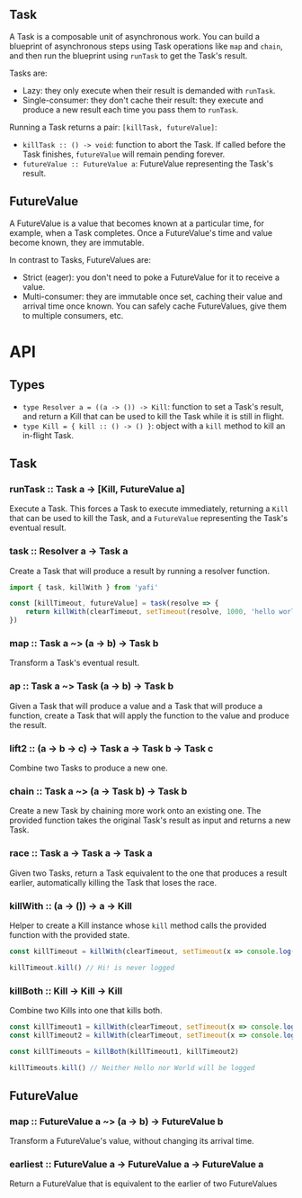 ## Task

A Task is a composable unit of asynchronous work.  You can build a blueprint of asynchronous steps using Task operations like `map` and `chain`, and then run the blueprint using `runTask` to get the Task's result.

Tasks are:

- Lazy: they only execute when their result is demanded with `runTask`.
- Single-consumer: they don't cache their result: they execute and produce a new result each time you pass them to `runTask`.

Running a Task returns a pair: `[killTask, futureValue]`:

- `killTask :: () -> void`: function to abort the Task.  If called before the Task finishes, `futureValue` will remain pending forever.
- `futureValue :: FutureValue a`: FutureValue representing the Task's result.

## FutureValue

A FutureValue is a value that becomes known at a particular time, for example, when a Task completes.  Once a FutureValue's time and value become known, they are immutable.

In contrast to Tasks, FutureValues are:

- Strict (eager): you don't need to poke a FutureValue for it to receive a value.
- Multi-consumer: they are immutable once set, caching their value and arrival time once known.  You can safely cache FutureValues, give them to multiple consumers, etc.

# API

## Types

- `type Resolver a = ((a -> ()) -> Kill`: function to set a Task's result, and return a Kill that can be used to kill the Task while it is still in flight.
- `type Kill = { kill :: () -> () }`: object with a `kill` method to kill an in-flight Task.

## Task

### runTask :: Task a -> [Kill, FutureValue a]

Execute a Task.  This forces a Task to execute immediately, returning a `Kill` that can be used to kill the Task, and a `FutureValue` representing the Task's eventual result.

### task :: Resolver a -> Task a

Create a Task that will produce a result by running a resolver function.

```js
import { task, killWith } from 'yafi'

const [killTimeout, futureValue] = task(resolve => {
    return killWith(clearTimeout, setTimeout(resolve, 1000, 'hello world'))
})
```

### map :: Task a ~> (a -> b) -> Task b

Transform a Task's eventual result.

### ap :: Task a ~> Task (a -> b) -> Task b

Given a Task that will produce a value and a Task that will produce a function, create a Task that will apply the function to the value and produce the result.

### lift2 :: (a -> b -> c) -> Task a -> Task b -> Task c

Combine two Tasks to produce a new one.

### chain :: Task a ~> (a -> Task b) -> Task b

Create a new Task by chaining more work onto an existing one.  The provided function takes the original Task's result as input and returns a new Task.

### race :: Task a -> Task a -> Task a

Given two Tasks, return a Task equivalent to the one that produces a result earlier, automatically killing the Task that loses the race.

### killWith :: (a -> ()) -> a -> Kill

Helper to create a Kill instance whose `kill` method calls the provided function with the provided state.

```js
const killTimeout = killWith(clearTimeout, setTimeout(x => console.log(x), 1000, 'Hi!'))

killTimeout.kill() // Hi! is never logged
```

### killBoth :: Kill -> Kill -> Kill

Combine two Kills into one that kills both.

```js
const killTimeout1 = killWith(clearTimeout, setTimeout(x => console.log(x), 1000, 'Hello'))
const killTimeout2 = killWith(clearTimeout, setTimeout(x => console.log(x), 2000, 'World'))

const killTimeouts = killBoth(killTimeout1, killTimeout2)

killTimeouts.kill() // Neither Hello nor World will be logged
```

## FutureValue

### map :: FutureValue a ~> (a -> b) -> FutureValue b

Transform a FutureValue's value, without changing its arrival time.

### earliest :: FutureValue a -> FutureValue a -> FutureValue a

Return a FutureValue that is equivalent to the earlier of two FutureValues
